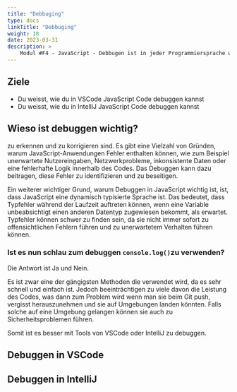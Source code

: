 ```yaml
---
title: "Debbuging"
type: docs
linkTitle: "Debbuging"
weight: 18
date: 2023-03-31
description: >
    Modul #F4 - JavaScript - Debbugen ist in jeder Programmiersprache wichtig und die IDE hat dazu viele nützliche Toole, welche hier angeschaut werden.
---
```


## Ziele
* Du weisst, wie du in VSCode JavaScript Code debuggen kannst
* Du weisst, wie du in IntelliJ JavaScript Code debuggen kannst

## Wieso ist debuggen wichtig?
zu erkennen und zu korrigieren sind. Es gibt eine Vielzahl von Gründen, warum JavaScript-Anwendungen Fehler enthalten können, wie zum Beispiel unerwartete Nutzereingaben, Netzwerkprobleme, inkonsistente Daten oder eine fehlerhafte Logik innerhalb des Codes. Das Debuggen kann dazu beitragen, diese Fehler zu identifizieren und zu beseitigen.

Ein weiterer wichtiger Grund, warum Debuggen in JavaScript wichtig ist, ist, dass JavaScript eine dynamisch typisierte Sprache ist. Das bedeutet, dass Typfehler während der Laufzeit auftreten können, wenn eine Variable unbeabsichtigt einen anderen Datentyp zugewiesen bekommt, als erwartet. Typfehler können schwer zu finden sein, da sie nicht immer sofort zu offensichtlichen Fehlern führen und zu unerwartetem Verhalten führen können.

### Ist es nun schlau zum debuggen `console.log()`zu verwenden?
 Die Antwort ist Ja und Nein.

Es ist zwar eine der gängigsten Methoden die verwendet wird, da es sehr schnell und einfach ist. Jedoch beeinträchtigen zu viele davon die Leistung des Codes, was dann zum Problem wird wenn man sie beim Git push, vergisst herauszunehmen und sie auf Umgebungen landen könnten. Falls solche auf eine Umgebung gelangen können sie auch zu Sicherheitsproblemen führen.

Somit ist es besser mit Tools von VSCode oder IntelliJ zu debuggen.

## Debuggen in VSCode


## Debuggen in IntelliJ

